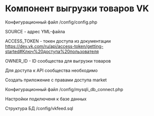 Компонент выгрузки товаров VK
=

Конфигурационный файл /config/config.php

SOURCE - адрес YML-файла

ACCESS_TOKEN - токен доступа из документации https://dev.vk.com/ru/api/access-token/getting-started#Ключ%20доступа%20пользователя

OWNER_ID -  ID сообщества для выгрузки товаров

Для доступа к API сообщества необходимо
 
Создать приложение с правами доступа market 

Конфигурационный файл /config/mysqli_db_connect.php

Настройки подключеня к базе данных

Структура БД  /config/vkfeed.sql
